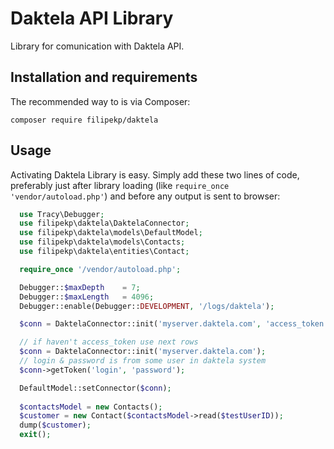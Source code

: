 # Daktela API Library
Library for comunication with Daktela API.


Installation and requirements
-----------------------------

The recommended way to is via Composer:

```shell
composer require filipekp/daktela
```

Usage
-----

Activating Daktela Library is easy. Simply add these two lines of code, preferably just after library loading (like `require_once 'vendor/autoload.php'`) and before any output is sent to browser:

```php
  use Tracy\Debugger;
  use filipekp\daktela\DaktelaConnector;
  use filipekp\daktela\models\DefaultModel;
  use filipekp\daktela\models\Contacts;
  use filipekp\daktela\entities\Contact;

  require_once '/vendor/autoload.php';

  Debugger::$maxDepth    = 7;
  Debugger::$maxLength   = 4096;
  Debugger::enable(Debugger::DEVELOPMENT, '/logs/daktela');

  $conn = DaktelaConnector::init('myserver.daktela.com', 'access_token');

  // if haven't access_token use next rows
  $conn = DaktelaConnector::init('myserver.daktela.com');
  // login & password is from some user in daktela system
  $conn->getToken('login', 'password');

  DefaultModel::setConnector($conn);
  
  $contactsModel = new Contacts();
  $customer = new Contact($contactsModel->read($testUserID));
  dump($customer);
  exit();
```
